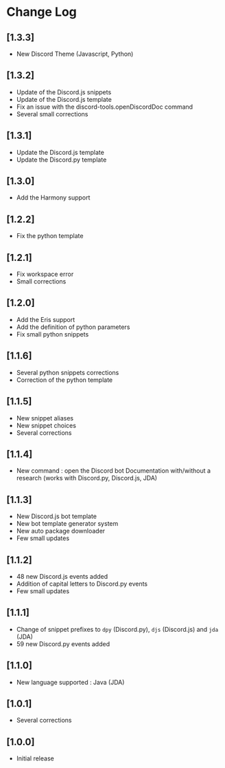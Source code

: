 # Change Log

## [1.3.3]
- New Discord Theme (Javascript, Python)

## [1.3.2]
- Update of the Discord.js snippets
- Update of the Discord.js template
- Fix an issue with the discord-tools.openDiscordDoc command 
- Several small corrections
 
## [1.3.1]
- Update the Discord.js template
- Update the Discord.py template

## [1.3.0]
- Add the Harmony support

## [1.2.2]
- Fix the python template

## [1.2.1]
- Fix workspace error
- Small corrections

## [1.2.0]
- Add the Eris support
- Add the definition of python parameters
- Fix small python snippets

## [1.1.6]
- Several python snippets corrections
- Correction of the python template 

## [1.1.5]
- New snippet aliases
- New snippet choices
- Several corrections

## [1.1.4]
- New command : open the Discord bot Documentation with/without a research (works with Discord.py, Discord.js, JDA)

## [1.1.3]
- New Discord.js bot template
- New bot template generator system
- New auto package downloader
- Few small updates

## [1.1.2]
- 48 new Discord.js events added
- Addition of capital letters to Discord.py events
- Few small updates

## [1.1.1]
- Change of snippet prefixes to `dpy` (Discord.py), `djs` (Discord.js) and `jda` (JDA)
- 59 new Discord.py events added

## [1.1.0]
- New language supported : Java (JDA)

## [1.0.1]
- Several corrections

## [1.0.0]
- Initial release
